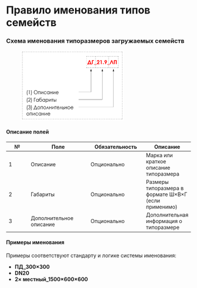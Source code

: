 # Правило именования типов семейств

### Схема именования типоразмеров загружаемых семейств

<div align="left"><figure><img src="../../../.gitbook/assets/image (20) (1).png" alt="" width="281"><figcaption></figcaption></figure></div>

#### Описание полей

<table><thead><tr><th width="73">№</th><th width="178">Поле</th><th width="156">Обязательность</th><th>Описание</th></tr></thead><tbody><tr><td>1</td><td>Описание</td><td>Опционально</td><td>Марка или краткое описание типоразмера</td></tr><tr><td>2</td><td>Габариты</td><td>Опционально</td><td>Размеры типоразмера в формате Ш×В×Г (если применимо)</td></tr><tr><td>3</td><td>Дополнительное описание</td><td>Опционально</td><td>Дополнительная информация о типоразмере</td></tr></tbody></table>

#### Примеры именования

Примеры соответствуют стандарту и логике системы именования:

* **ПД\_300×300**
* **DN20**
* **2× местный\_1500×600×600**
